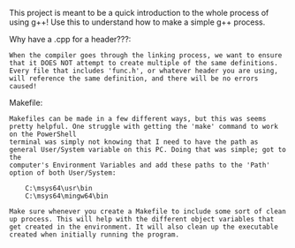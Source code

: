This project is meant to be a quick introduction to the whole process of using g++! Use this to understand how to make a simple g++ process.

Why have a .cpp for a header???:

    When the compiler goes through the linking process, we want to ensure that it DOES NOT attempt to create multiple of the same definitions.
    Every file that includes 'func.h', or whatever header you are using, will reference the same definition, and there will be no errors caused!

Makefile:
    
    Makefiles can be made in a few different ways, but this was seems pretty helpful. One struggle with getting the 'make' command to work on the PowerShell
    terminal was simply not knowing that I need to have the path as general User/System variable on this PC. Doing that was simple; got to the
    computer's Environment Variables and add these paths to the 'Path' option of both User/System:

        C:\msys64\usr\bin
        C:\msys64\mingw64\bin

    Make sure whenever you create a Makefile to include some sort of clean up process. This will help with the different object variables that
    get created in the environment. It will also clean up the executable created when initially running the program.